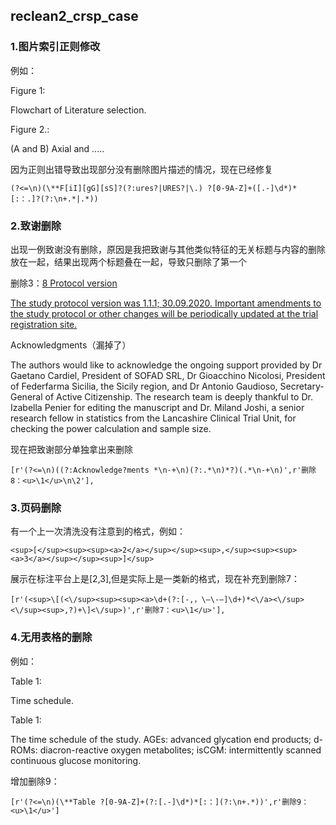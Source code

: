 ## reclean2_crsp_case

### 1.图片索引正则修改

例如：

Figure 1:

Flowchart of Literature selection.

Figure 2.:

(A and B) Axial and .....

因为正则出错导致出现部分没有删除图片描述的情况，现在已经修复

```
(?<=\n)(\**F[iI][gG][sS]?(?:ures?|URES?|\.) ?[0-9A-Z]+([.-]\d*)*[:：.]?(?:\n+.*|.*))
```

### 2.致谢删除

出现一例致谢没有删除，原因是我把致谢与其他类似特征的无关标题与内容的删除放在一起，结果出现两个标题叠在一起，导致只删除了第一个

删除3：<u>8 Protocol version

The study protocol version was 1.1.1; 30.09.2020. Important amendments to the study protocol or other changes will be periodically updated at the trial registration site.

</u>

Acknowledgments（漏掉了）

The authors would like to acknowledge the ongoing support provided by Dr Gaetano Cardiel, President of SOFAD SRL, Dr Gioacchino Nicolosi, President of Federfarma Sicilia, the Sicily region, and Dr Antonio Gaudioso, Secretary-General of Active Citizenship. The research team is deeply thankful to Dr. Izabella Penier for editing the manuscript and Dr. Miland Joshi, a senior research fellow in statistics from the Lancashire Clinical Trial Unit, for checking the power calculation and sample size.

现在把致谢部分单独拿出来删除

```
[r'(?<=\n)((?:Acknowledge?ments *\n-+\n)(?:.*\n)*?)(.*\n-+\n)',r'删除8：<u>\1</u>\n\2'],
```

### 3.页码删除

有一个上一次清洗没有注意到的格式，例如：

```
<sup>[</sup><sup><sup><a>2</a></sup></sup><sup>,</sup><sup><sup><a>3</a></sup></sup><sup>]</sup>
```

展示在标注平台上是[2,3],但是实际上是一类新的格式，现在补充到删除7：

```
[r'(<sup>\[(<\/sup><sup><sup><a>\d+(?:[-,，\–\-—]\d+)*<\/a><\/sup><\/sup><sup>,?)+\]<\/sup>)',r'删除7：<u>\1</u>'],
```

### 4.无用表格的删除

例如：

Table 1:

Time schedule.

Table 1:

The time schedule of the study. AGEs: advanced glycation end products; d-ROMs: diacron-reactive oxygen metabolites; isCGM: intermittently scanned continuous glucose monitoring.

增加删除9：

```
[r'(?<=\n)(\**Table ?[0-9A-Z]+(?:[.-]\d*)*[:：](?:\n+.*))',r'删除9：<u>\1</u>']
```